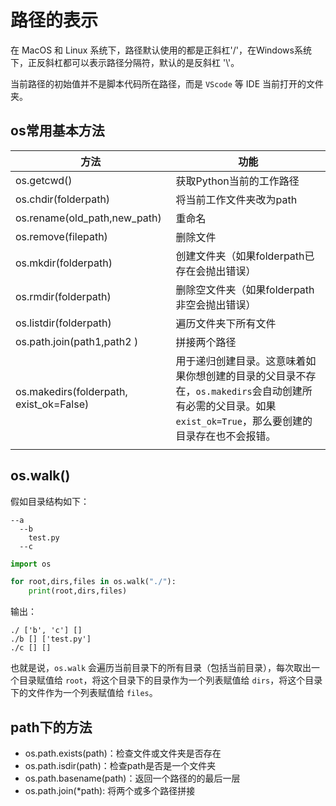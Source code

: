 # 路径的表示

在 MacOS 和 Linux 系统下，路径默认使用的都是正斜杠'/'，在Windows系统下，正反斜杠都可以表示路径分隔符，默认的是反斜杠 '\\'。

当前路径的初始值并不是脚本代码所在路径，而是 `VScode` 等 IDE 当前打开的文件夹。
## os常用基本方法

| 方法                                      | 功能                                                                                          |
| --------------------------------------- | ------------------------------------------------------------------------------------------- |
| os.getcwd()                             | 获取Python当前的工作路径                                                                             |
| os.chdir(folderpath)                    | 将当前工作文件夹改为path                                                                              |
| os.rename(old_path,new_path)            | 重命名                                                                                         |
| os.remove(filepath)                     | 删除文件                                                                                        |
| os.mkdir(folderpath)                    | 创建文件夹（如果folderpath已存在会抛出错误）                                                                 |
| os.rmdir(folderpath)                    | 删除空文件夹（如果folderpath非空会抛出错误）                                                                 |
| os.listdir(folderpath)                  | 遍历文件夹下所有文件                                                                                  |
| os.path.join(path1,path2 )              | 拼接两个路径                                                                                      |
| os.makedirs(folderpath, exist_ok=False) | 用于递归创建目录。这意味着如果你想创建的目录的父目录不存在，`os.makedirs`会自动创建所有必需的父目录。如果`exist_ok=True`，那么要创建的目录存在也不会报错。 |
|                                         |                                                                                             |

## os.walk()

假如目录结构如下：

```
--a
  --b
	test.py
  --c
```

```python
import os

for root,dirs,files in os.walk("./"):
    print(root,dirs,files)

```

输出：

```
./ ['b', 'c'] []
./b [] ['test.py']
./c [] []
```

也就是说，`os.walk` 会遍历当前目录下的所有目录（包括当前目录），每次取出一个目录赋值给 `root`，将这个目录下的目录作为一个列表赋值给 `dirs`，将这个目录下的文件作为一个列表赋值给 `files`。






## path下的方法

+ os.path.exists(path)：检查文件或文件夹是否存在
+ os.path.isdir(path)：检查path是否是一个文件夹
+ os.path.basename(path)：返回一个路径的的最后一层
+ os.path.join(*path): 将两个或多个路径拼接